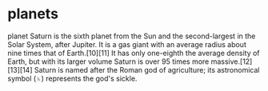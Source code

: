 # planets
planet
Saturn is the sixth planet from the Sun and the second-largest in the Solar System, after Jupiter. It is a gas giant with an average radius about nine times that of Earth.[10][11] It has only one-eighth the average density of Earth, but with its larger volume Saturn is over 95 times more massive.[12][13][14] Saturn is named after the Roman god of agriculture; its astronomical symbol (♄) represents the god's sickle. 
